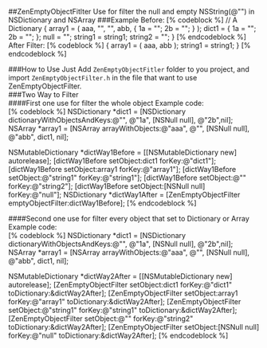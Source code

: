 ##ZenEmptyObjectFitlter
Use for filter the null and empty NSString(@"") in NSDictionary and NSArray
###Example
Before:
[% codeblock %]
// A Dictionary
{
	array1 = (
		aaa,
		"",
		"<null>",
		abb,
		{
		1a = "";
		2b = "<null>";
		}
	);
	dict1 = {
		1a = "";
		2b = "<null>";
	};
	null = "<null>";
	string1 = string1;
	string2 = "";
}
[% endcodeblock %]  
After Filter:
[% codeblock %]
{
    array1 = (
		aaa,
		abb
	);
	string1 = string1;
}
[% endcodeblock %]

###How to Use
Just Add `ZenEmptyObjectFitler` folder to you project, and import `ZenEmptyObjectFilter.h` in the file that want to use ZenEmptyObjectFilter.  
###Two Way to Filter  
####First one use for filter the whole object
Example code:  
[% codeblock %]
NSDictionary *dict1 = [NSDictionary dictionaryWithObjectsAndKeys:@"", @"1a", [NSNull null], @"2b",nil];
NSArray *array1 = [NSArray arrayWithObjects:@"aaa", @"", [NSNull null], @"abb", dict1, nil];

NSMutableDictionary *dictWay1Before = [[NSMutableDictionary new] autorelease];
[dictWay1Before setObject:dict1 forKey:@"dict1"];
[dictWay1Before setObject:array1 forKey:@"array1"];
[dictWay1Before setObject:@"string1" forKey:@"string1"];
[dictWay1Before setObject:@"" forKey:@"string2"];
[dictWay1Before setObject:[NSNull null] forKey:@"null"];
NSDictionary *dictWay1After = [ZenEmptyObjectFilter emptyObjectFilter:dictWay1Before];
[% endcodeblock %]


####Second one use for filter every object that set to Dictionary or Array  
Example code:  
[% codeblock %]
NSDictionary *dict1 = [NSDictionary dictionaryWithObjectsAndKeys:@"", @"1a", [NSNull null], @"2b",nil];
NSArray *array1 = [NSArray arrayWithObjects:@"aaa", @"", [NSNull null], @"abb", dict1, nil];

NSMutableDictionary *dictWay2After = [[NSMutableDictionary new] autorelease];
[ZenEmptyObjectFilter setObject:dict1 forKey:@"dict1" toDictionary:&dictWay2After];
[ZenEmptyObjectFilter setObject:array1 forKey:@"array1" toDictionary:&dictWay2After];
[ZenEmptyObjectFilter setObject:@"string1" forKey:@"string1" toDictionary:&dictWay2After];
[ZenEmptyObjectFilter setObject:@"" forKey:@"string2" toDictionary:&dictWay2After];
[ZenEmptyObjectFilter setObject:[NSNull null] forKey:@"null" toDictionary:&dictWay2After];
[% endcodeblock %]
